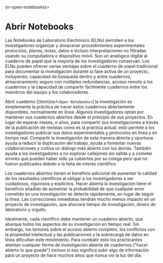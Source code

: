 (rr-open-notebooks)=
# Abrir Notebooks

Las Notebooks de Laboratorio Electrónico (ELNs) permiten a los investigadores organizar y almacenar procedimientos experimentales protocolos, planes, notas, datos e incluso interpretaciones no filtradas usando su computadora o dispositivo móvil. Son un analógico digital al cuaderno de papel que la mayoría de los investigadores conservan. Los ELNs pueden ofrecer varias ventajas sobre el cuaderno de papel tradicional para documentar la investigación durante la fase activa de un proyecto, incluyendo; capacidad de búsqueda dentro y entre cuadernos, almacenamiento seguro con múltiples redundancias, acceso remoto a los cuadernos y la capacidad de compartir fácilmente cuadernos entre los miembros del equipo y los colaboradores.

Abrir cuaderno [{term}`def<Open Notebooks>`] la investigación es simplemente la práctica de hacer estos cuadernos abiertamente disponibles, normalmente en línea. Algunos investigadores optan por mantener sus cuadernos abiertos desde el principio de sus proyectos. En lugar de esperar meses, o años, para compartir sus investigaciones a través de la publicación de revistas como es la práctica actual. esto permite a los investigadores publicar sus datos experimentales y protocolos en línea y en tiempo real. Compartir la investigación de esta manera abierta y oportuna ayuda a reducir la duplicación del trabajo, ayuda a fomentar nuevas colaboraciones y cultiva un diálogo más abierto con los demás. También ayuda a los investigadores a no explorar callejones sin salida y a cometer errores que pueden haber sido ya cubiertos por su colega pero que no fueron publicados debido a la falta de interés científico.

Los cuadernos abiertos tienen el beneficio adicional de aumentar la calidad de los resultados científicos al obligar a los investigadores a ser cuidadosos, rigurosos y explícitos. Hacer abierta la investigación tiene el beneficio añadido de aumentar la probabilidad de que cualquier error cometido en una investigación se detecte rápidamente, en lugar de seguir la línea. Las correcciones inmediatas tendrán mucho menos impacto en un proyecto de investigación, que ahorrará tiempo de investigación, dinero de laboratorio y orgullo.

Idealmente, cada científico debe mantener un cuaderno abierto, que abarque todos los aspectos de su investigación en tiempo real. Sin embargo, los temores sobre el acceso abierto completo, los conflictos con la propiedad intelectual y las publicaciones y la sobrecarga de datos en línea dificultan este movimiento. Para combatir esto los practicantes alientan cualquier forma de investigación abierta de cuadernos ("hacer abierto lo que puede") incluso si eso significa subir algo de información para un proyecto de hace muchos años que nunca vio la luz del día.
